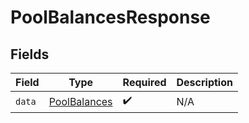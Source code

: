 # PoolBalancesResponse


## Fields

| Field                                               | Type                                                | Required                                            | Description                                         |
| --------------------------------------------------- | --------------------------------------------------- | --------------------------------------------------- | --------------------------------------------------- |
| `data`                                              | [PoolBalances](../../models/shared/poolbalances.md) | :heavy_check_mark:                                  | N/A                                                 |
